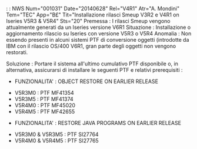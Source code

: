  :  : NWS Num="001031" Date="20140628" Rel="V4R1" Atr="A. Mondini" Tem="TEC" App="B£" Tit="Installazione rilasci Smeup V3R2 e V4R1           on Iseries V5R3 & V5R4" Sts="20"
Premessa :    I rilasci Smeup vengono attualmente generati da un Iseries versione V6R1 
Situazione :  Installazione o aggiornamento rilascio su Iseries con versione V5R3 o V5R4 
Anomalia :    Non essendo presenti in alcuni sistemi PTF di conversione oggetti (introdotte da IBM con
il rilascio OS/400 V6R1, gran parte degli oggetti non vengono restorati.

Soluzione :   Portare il sistema all'ultimo cumulativo PTF disponibile o, in alternativa, assicurarsi
di installare le seguenti PTF e relativi prerequisiti : 

* FUNZIONALITA' :   OBJECT RESTORE ON EARLIER RELEASE
- V5R3M0  :  PTF MF41354
- V5R3M5  :  PTF MF41374
- V5R4M0  :  PTF MF45020
- V5R4M5  :  PTF MF42655

* FUNZIONALITA' :  RESTORE JAVA PROGRAMS ON EARLIER RELEASE
- V5R3M0 & V5R3M5  :  PTF SI27764
- V5R4M0 & V5R4M5  :  PTF SI27765
